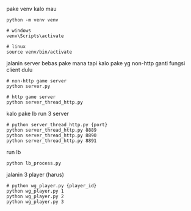 pake venv kalo mau

```console
python -m venv venv

# windows
venv\Scripts\activate

# linux
source venv/bin/activate
```

jalanin server bebas pake mana tapi kalo pake yg non-http ganti fungsi client dulu
```console
# non-http game server
python server.py

# http game server
python server_thread_http.py
```

kalo pake lb run 3 server
```console
# python server_thread_http.py {port}
python server_thread_http.py 8889
python server_thread_http.py 8890
python server_thread_http.py 8891
```

run lb
```console
python lb_process.py
```

jalanin 3 player (harus)
```console
# python wg_player.py {player_id}
python wg_player.py 1
python wg_player.py 2
python wg_player.py 3
```
